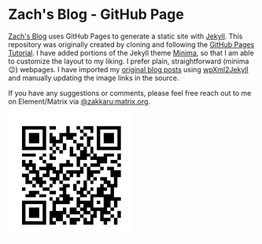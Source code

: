 # Zach's Blog - GitHub Page
[Zach's Blog](https://www.zakkaru.xyz) uses GitHub Pages to generate a static site with [Jekyll](https://jekyllrb.com/). This repository was originally created by cloning and following the [GitHub Pages Tutorial](https://github.com/skills/github-pages). I have added portions of the Jekyll theme [Minima](https://github.com/jekyll/minima), so that I am able to customize the layout to my liking. I prefer plain, straightforward (minima 😉) webpages. I have imported my [original blog posts](https://zakkaru.wordpress.com) using [wpXml2Jekyll](https://github.com/theaob/wpXml2Jekyll) and manually updating the image links in the source.

If you have any suggestions or comments, please feel free reach out to me on Element/Matrix via [@zakkaru:matrix.org](https://matrix.to/#/@zakkaru:matrix.org).

[![Matrix QR](/_includes/social-icons/matrix-qr.png)](https://matrix.to/#/@zakkaru:matrix.org)
